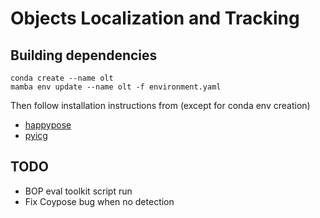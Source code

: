Objects Localization and Tracking
=======================

Building dependencies 
---------------------
`conda create --name olt`  
`mamba env update --name olt -f environment.yaml`  

Then follow installation instructions from (except for conda env creation)
- [happypose](https://github.com/agimus-project/happypose/tree/dev)
- [pyicg](https://github.com/MedericFourmy/pyicg)


TODO 
----
- BOP eval toolkit script run
- Fix Coypose bug when no detection